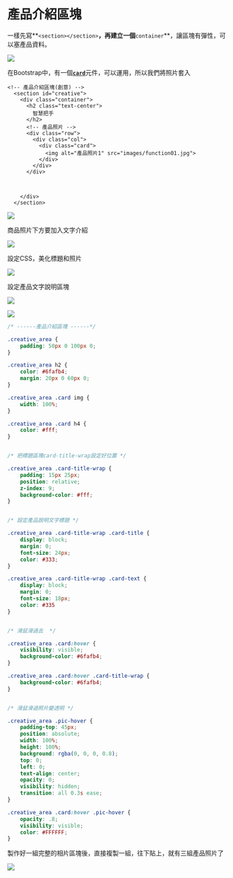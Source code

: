 # 產品介紹區塊

一樣先寫**`<section></section>`**，再建立一個**`container`**，讓區塊有彈性，可以塞產品資料。



![](.gitbook/assets/image%20%2822%29.png)

在Bootstrap中，有一個[**`card`**](https://bootstrap.hexschool.com/docs/4.2/components/card/)元件，可以運用，所以我們將照片套入

```markup
<!-- 產品介紹區塊(創意) -->
  <section id="creative">
    <div class="container">
      <h2 class="text-center">
        智慧把手
      </h2>
      <!-- 產品照片 -->
      <div class="row">
        <div class="col">
          <div class="card">
            <img alt="產品照片1" src="images/function01.jpg">
          </div>
        </div>
      </div>



    </div>
  </section>

```

![](.gitbook/assets/image%20%2834%29.png)

商品照片下方要加入文字介紹

![](.gitbook/assets/image%20%2850%29.png)

設定CSS，美化標題和照片

![](.gitbook/assets/image%20%2830%29.png)

設定產品文字說明區塊

![](.gitbook/assets/image%20%2835%29.png)

![](.gitbook/assets/image%20%283%29.png)

```css
/* ------產品介紹區塊 ------*/

.creative_area {
    padding: 50px 0 100px 0;
}

.creative_area h2 {
    color: #6fafb4;
    margin: 20px 0 60px 0;
}

.creative_area .card img {
    width: 100%;
}

.creative_area .card h4 {
    color: #fff;
}


/* 把標題區塊card-title-wrap設定好位置 */

.creative_area .card-title-wrap {
    padding: 15px 25px;
    position: relative;
    z-index: 9;
    background-color: #fff;
}


/* 設定產品說明文字標題 */

.creative_area .card-title-wrap .card-title {
    display: block;
    margin: 0;
    font-size: 24px;
    color: #333;
}

.creative_area .card-title-wrap .card-text {
    display: block;
    margin: 0;
    font-size: 18px;
    color: #335
}


/* 滑鼠滑過去  */

.creative_area .card:hover {
    visibility: visible;
    background-color: #6fafb4;
}

.creative_area .card:hover .card-title-wrap {
    background-color: #6fafb4;
}


/* 滑鼠滑過照片變透明 */

.creative_area .pic-hover {
    padding-top: 45px;
    position: absolute;
    width: 100%;
    height: 100%;
    background: rgba(0, 0, 0, 0.8);
    top: 0;
    left: 0;
    text-align: center;
    opacity: 0;
    visibility: hidden;
    transition: all 0.3s ease;
}

.creative_area .card:hover .pic-hover {
    opacity: .8;
    visibility: visible;
    color: #FFFFFF;
}
```

製作好一組完整的相片區塊後，直接複製一組，往下貼上，就有三組產品照片了

![](.gitbook/assets/image%20%2821%29.png)

